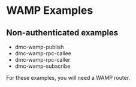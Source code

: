 # WAMP Examples #



## Non-authenticated examples ##

* dmc-wamp-publish
* dmc-wamp-rpc-callee
* dmc-wamp-rpc-caller
* dmc-wamp-subscribe


For these examples, you will need a WAMP router.

